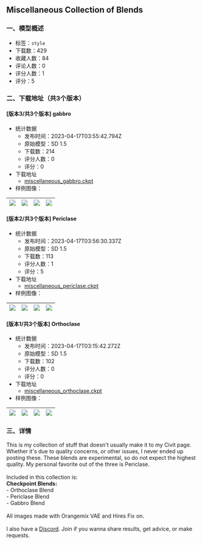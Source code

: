 ## Miscellaneous Collection of Blends
### 一、模型概述

- 标签：`style`
- 下载数：429
- 收藏人数：84
- 评论人数：0
- 评分人数：1
- 评分：5

### 二、下载地址（共3个版本）

#### [版本3/共3个版本] gabbro

- 统计数据
  - 发布时间：2023-04-17T03:55:42.794Z
  - 原始模型：SD 1.5
  - 下载数：214
  - 评分人数：0
  - 评分：0
- 下载地址
  - [miscellaneous_gabbro.ckpt](https://civitai.com/api/download/models/47683)
- 样例图像：

| <img src="https://image.civitai.com/xG1nkqKTMzGDvpLrqFT7WA/fd24a2a2-9d2a-48f5-e0b2-92dbc058ab00/width=450/557895.jpeg" /> | <img src="https://image.civitai.com/xG1nkqKTMzGDvpLrqFT7WA/de5b4e7c-c507-457c-5015-b64b5863a500/width=450/514109.jpeg" /> | <img src="https://image.civitai.com/xG1nkqKTMzGDvpLrqFT7WA/20799309-c77b-4ec5-80c3-ccae87679800/width=450/514112.jpeg" /> | <img src="https://image.civitai.com/xG1nkqKTMzGDvpLrqFT7WA/5d42689a-e451-4e3a-0ad9-731075daf300/width=450/514108.jpeg" /> |
| ---- | ---- | ---- | ---- |

#### [版本2/共3个版本] Periclase

- 统计数据
  - 发布时间：2023-04-17T03:56:30.337Z
  - 原始模型：SD 1.5
  - 下载数：113
  - 评分人数：1
  - 评分：5
- 下载地址
  - [miscellaneous_periclase.ckpt](https://civitai.com/api/download/models/47681)
- 样例图像：

| <img src="https://image.civitai.com/xG1nkqKTMzGDvpLrqFT7WA/9e99922a-fe53-4397-c83f-975bbd0c1600/width=450/557901.jpeg" /> | <img src="https://image.civitai.com/xG1nkqKTMzGDvpLrqFT7WA/6a97d4f4-7f40-4902-a2c1-d955a463f200/width=450/514115.jpeg" /> | <img src="https://image.civitai.com/xG1nkqKTMzGDvpLrqFT7WA/d334ee01-afd5-4ecc-8cee-fc6c99399600/width=450/514113.jpeg" /> | <img src="https://image.civitai.com/xG1nkqKTMzGDvpLrqFT7WA/503c52f4-9acf-4c44-368f-6298cdc54500/width=450/514116.jpeg" /> |
| ---- | ---- | ---- | ---- |

#### [版本1/共3个版本] Orthoclase

- 统计数据
  - 发布时间：2023-04-17T03:15:42.272Z
  - 原始模型：SD 1.5
  - 下载数：102
  - 评分人数：0
  - 评分：0
- 下载地址
  - [miscellaneous_orthoclase.ckpt](https://civitai.com/api/download/models/45666)
- 样例图像：

| <img src="https://image.civitai.com/xG1nkqKTMzGDvpLrqFT7WA/21d8a436-4778-43b9-9a9a-9de3359e3f00/width=450/557905.jpeg" /> | <img src="https://image.civitai.com/xG1nkqKTMzGDvpLrqFT7WA/7e95b4ef-1028-441e-4dfe-d52078634f00/width=450/513892.jpeg" /> | <img src="https://image.civitai.com/xG1nkqKTMzGDvpLrqFT7WA/c00cd338-27ac-42a6-ed6b-183fc3e39b00/width=450/513893.jpeg" /> | <img src="https://image.civitai.com/xG1nkqKTMzGDvpLrqFT7WA/272e375b-fc5b-418e-ed1b-095de463ca00/width=450/514135.jpeg" /> |
| ---- | ---- | ---- | ---- |


### 三、详情
<p>This is my collection of stuff that doesn't usually make it to my Civit page. Whether it's due to quality concerns, or other issues, I never ended up posting these. These blends are experimental, so do not expect the highest quality. My personal favorite out of the three is Periclase. <br /><br />Included in this collection is:<br /><strong>Checkpoint Blends:</strong><br />- Orthoclase Blend <br />- Periclase Blend<br />- Gabbro Blend<br /><br />All images made with Orangemix VAE and Hires Fix on. <br /><br />I also have a <a target="_blank" rel="ugc" href="https://discord.gg/g9xv69mAeB">Discord</a>. Join if you wanna share results, get advice, or make requests.</p>